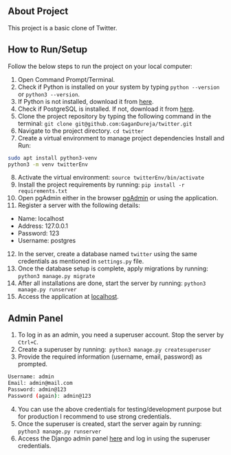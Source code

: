 ## About Project
This project is a basic clone of Twitter.

## How to Run/Setup

Follow the below steps to run the project on your local computer:

1. Open Command Prompt/Terminal.
2. Check if Python is installed on your system by typing `python --version` or `python3 --version`.
3. If Python is not installed, download it from [here](https://www.python.org/downloads/).
4. Check if PostgreSQL is installed. If not, download it from [here](https://www.postgresql.org/download/).
5. Clone the project repository by typing the following command in the terminal:
`git clone git@github.com:GaganDureja/twitter.git`
6. Navigate to the project directory. `cd twitter`
7. Create a virtual environment to manage project dependencies Install and Run:
```bash
sudo apt install python3-venv
python3 -m venv twitterEnv
```
8. Activate the virtual environment: `source twitterEnv/bin/activate`
9. Install the project requirements by running: `pip install -r requirements.txt`
10. Open pgAdmin either in the browser [pgAdmin](http://127.0.0.1/pgadmin4/) or using the application.
11. Register a server with the following details:
 - Name: localhost
 - Address: 127.0.0.1
 - Password: 123
 - Username: postgres
12. In the server, create a database named `twitter` using the same credentials as mentioned in `settings.py` file.
13. Once the database setup is complete, apply migrations by running:
`python3 manage.py migrate`
14. After all installations are done, start the server by running:
 `python3 manage.py runserver`
15. Access the application at [localhost](http://127.0.0.1:8000/).

## Admin Panel
1. To log in as an admin, you need a superuser account. Stop the server by `Ctrl+C`.
2. Create a superuser by running:` python3 manage.py createsuperuser`
3. Provide the required information (username, email, password) as prompted.
```bash
Username: admin
Email: admin@mail.com
Password: admin@123
Password (again): admin@123
```
4. You can use the above credentials for testing/development purpose but for production I recommend to use strong credentials.
5. Once the superuser is created, start the server again by running:
`python3 manage.py runserver`
6. Access the Django admin panel [here](http://127.0.0.1:8000/admin) and log in using the superuser credentials.
